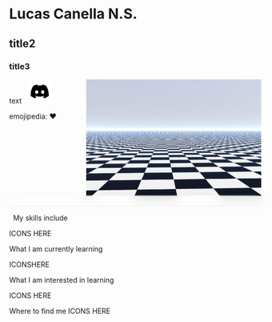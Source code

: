 # Lucas Canella N.S.
## title2
### title3
text
<img src="img/infinite-floor.png" align="right" width = "350px"/>
&nbsp;
[![Name](https://raw.githubusercontent.com/LucasCanellans/LucasCanellans/main/img/discord-icon.png)](https://duckduckgo.com/)

emojipedia: ❤️
<div style="width: 100%; height: 20px; padding: -2px; margin-top: -2px; font-size: 15px; overflow: hidden; white-space: nowrap; display: inline-block; backdrop-filter: blur(10px); box-shadow: 2px 2px 10px rgb(0, 0, 0, 0.05);"><div style="padding-left: 100%; animation: marquee 15s linear infinite; animation-play-state: paused; color: rgb(255, 255, 255);">OOOOOOOOOOOOOOOOIIIIIIIIIIIIIIIIIIII</div></div>


&nbsp;
My skills include

ICONS HERE


What I am currently learning

ICONSHERE


What I am interested in learning

ICONS HERE


Where to find me
ICONS HERE
